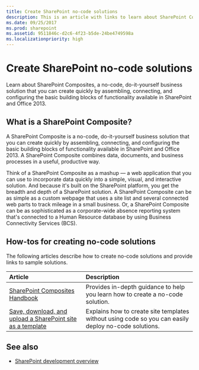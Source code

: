 ```yaml
---
title: Create SharePoint no-code solutions
description: This is an article with links to learn about SharePoint Composites and creating no-code solutions.
ms.date: 09/25/2017
ms.prod: sharepoint
ms.assetid: 9511846c-d2c6-4f23-b5de-24be4749598a
ms.localizationpriority: high
---
```



# Create SharePoint no-code solutions
Learn about SharePoint Composites, a no-code, do-it-yourself business solution that you can create quickly by assembling, connecting, and configuring the basic building blocks of functionality available in SharePoint and Office 2013.
## What is a SharePoint Composite?
<a name="bk_whatiscomposite"> </a>

A SharePoint Composite is a no-code, do-it-yourself business solution that you can create quickly by assembling, connecting, and configuring the basic building blocks of functionality available in SharePoint and Office 2013. A SharePoint Composite combines data, documents, and business processes in a useful, productive way.
  
    
    
Think of a SharePoint Composite as a mashup — a web application that you can use to incorporate data quickly into a simple, visual, and interactive solution. And because it's built on the SharePoint platform, you get the breadth and depth of a SharePoint solution. A SharePoint Composite can be as simple as a custom webpage that uses a site list and several connected web parts to track mileage in a small business. Or, a SharePoint Composite can be as sophisticated as a corporate-wide absence reporting system that's connected to a Human Resource database by using Business Connectivity Services (BCS).
  
    
    

## How-tos for creating no-code solutions
<a name="bk_howtosfornocode"> </a>

The following articles describe how to create no-code solutions and provide links to sample solutions.
  
    
    


|**Article**|**Description**|
|:-----|:-----|
| [SharePoint Composites Handbook](sharepoint-composites-handbook.md) <br/> |Provides in-depth guidance to help you learn how to create a no-code solution.  <br/> |
| [Save, download, and upload a SharePoint site as a template](save-download-and-upload-a-sharepoint-site-as-a-template.md) <br/> |Explains how to create site templates without using code so you can easily deploy no-code solutions.  <br/> |
   

## See also
<a name="bk_addresources"> </a>


-  [SharePoint development overview](sharepoint-development-overview.md)
    
  

  
    
    

